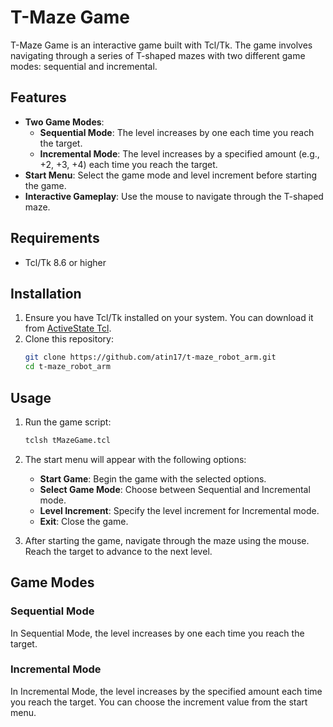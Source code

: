 # T-Maze Game

T-Maze Game is an interactive game built with Tcl/Tk. The game involves navigating through a series of T-shaped mazes with two different game modes: sequential and incremental.

## Features

- **Two Game Modes**:
  - **Sequential Mode**: The level increases by one each time you reach the target.
  - **Incremental Mode**: The level increases by a specified amount (e.g., +2, +3, +4) each time you reach the target.
- **Start Menu**: Select the game mode and level increment before starting the game.
- **Interactive Gameplay**: Use the mouse to navigate through the T-shaped maze.

## Requirements

- Tcl/Tk 8.6 or higher

## Installation

1. Ensure you have Tcl/Tk installed on your system. You can download it from [ActiveState Tcl](https://www.activestate.com/products/tcl/).
2. Clone this repository:
    ```sh
    git clone https://github.com/atin17/t-maze_robot_arm.git
    cd t-maze_robot_arm
    ```

## Usage

1. Run the game script:
    ```sh
    tclsh tMazeGame.tcl
    ```

2. The start menu will appear with the following options:
    - **Start Game**: Begin the game with the selected options.
    - **Select Game Mode**: Choose between Sequential and Incremental mode.
    - **Level Increment**: Specify the level increment for Incremental mode.
    - **Exit**: Close the game.

3. After starting the game, navigate through the maze using the mouse. Reach the target to advance to the next level.

## Game Modes

### Sequential Mode

In Sequential Mode, the level increases by one each time you reach the target.

### Incremental Mode

In Incremental Mode, the level increases by the specified amount each time you reach the target. You can choose the increment value from the start menu.
